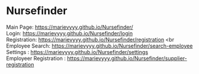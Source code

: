 # Nursefinder

Main Page: https://marievyyy.github.io/Nursefinder/ <br/>
Login: https://marievyyy.github.io/Nursefinder/login <br/>
Registration: https://marievyyy.github.io/Nursefinder/registration <br
Employee Search: https://marievyyy.github.io/Nursefinder/search-employee <br/>
Settings : https://marievyyy.github.io/Nursefinder/settings <br/>
Employeer Registration : https://marievyyy.github.io/Nursefinder/supplier-registration

